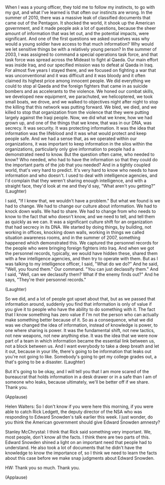 
When I was a young officer, they told me
to follow my instincts,
to go with my gut,
and what I&#39;ve learned
is that often our instincts are wrong.
In the summer of 2010,
there was a massive leak of classified documents
that came out of the Pentagon.
It shocked the world,
it shook up the American government,
and it made people ask a lot of questions,
because the sheer amount of information
that was let out, and the potential impacts,
were significant.
And one of the first questions we asked ourselves
was why would a young soldier have access
to that much information?
Why would we let sensitive things
be with a relatively young person?
In the summer of 2003, I was assigned to command
a special operations task force,
and that task force was spread across the Mideast
to fight al Qaeda.
Our main effort was inside Iraq,
and our specified mission
was to defeat al Qaeda in Iraq.
For almost five years I stayed there,
and we focused on fighting a war
that was unconventional and it was difficult
and it was bloody
and it often claimed its highest price
among innocent people.
We did everything we could
to stop al Qaeda
and the foreign fighters that
came in as suicide bombers
and as accelerants to the violence.
We honed our combat skills,
we developed new equipment,
we parachuted, we helicoptered,
we took small boats, we drove, and we walked
to objectives night after night to stop
the killing that this network was putting forward.
We bled,
we died,
and we killed to stop that organization
from the violence that they were putting
largely against the Iraqi people.
Now, we did what we knew,
how we had grown up, and
one of the things that we knew,
that was in our DNA, was secrecy.
It was security. It was protecting information.
It was the idea that information was the lifeblood
and it was what would protect and keep people safe.
And we had a sense that,
as we operated within our organizations,
it was important to keep information
in the silos within the organizations,
particularly only give information
to people had a demonstrated need to know.
But the question often came, who needed to know?
Who needed, who had to have the information
so that they could do the important 
parts of the job that you needed?
And in a tightly coupled world,
that&#39;s very hard to predict.
It&#39;s very hard to know who needs to have information
and who doesn&#39;t.
I used to deal with intelligence agencies,
and I&#39;d complain that they weren&#39;t
sharing enough intelligence,
and with a straight face, they&#39;d
look at me and they&#39;d say,
&quot;What aren&#39;t you getting?&quot; 
(Laughter)

I said, &quot;If I knew that, we wouldn&#39;t have a problem.&quot;
But what we found is we had to change.
We had to change our culture about information.
We had to knock down walls. We had to share.
We had to change from who needs to know
to the fact that who doesn&#39;t know,
and we need to tell, and tell
them as quickly as we can.
It was a significant culture shift for an organization
that had secrecy in its DNA.
We started by doing things, by building,
not working in offices,
knocking down walls, working in things we called
situation awareness rooms,
and in the summer of 2007,
something happened which demonstrated this.
We captured the personnel records
for the people who were bringing foreign fighters
into Iraq.
And when we got the personnel records, typically,
we would have hidden these,
shared them with a few intelligence agencies,
and then try to operate with them.
But as I was talking to my intelligence officer,
I said, &quot;What do we do?&quot;
And he said, &quot;Well, you found them.&quot; Our command.
&quot;You can just declassify them.&quot;
And I said, &quot;Well, can we declassify them?
What if the enemy finds out?&quot;
And he says, &quot;They&#39;re their personnel records.&quot;

(Laughter)

So we did,
and a lot of people got upset about that,
but as we passed that information around,
suddenly you find that information is only of value
if you give it to people who have the ability
to do something with it.
The fact that I know something has zero value
if I&#39;m not the person who can actually
make something better because of it.
So as a consequence, what we did was
we changed the idea of information,
instead of knowledge is power,
to one where sharing is power.
It was the fundamental shift,
not new tactics, not new weapons,
not new anything else.
It was the idea that we were now part of a team
in which information became the essential link
between us, not a block between us.
And I want everybody to take a deep breath
and let it out,
because in your life, there&#39;s going to be information
that leaks out you&#39;re not going to like.
Somebody&#39;s going to get my college grades out,
a that&#39;s going to be a disaster. 
(Laughter)

But it&#39;s going to be okay, and I will tell you that
I am more scared of the bureaucrat
that holds information in a desk drawer
or in a safe than I am of someone who leaks,
because ultimately, we&#39;ll be better off if we share.
Thank you.

(Applause)


Helen Walters: So I don&#39;t know if
you were here this morning,
if you were able to catch Rick Ledgett,
the deputy director of the NSA
who was responding to Edward
Snowden&#39;s talk earlier this week.
I just wonder, do you think the American government
should give Edward Snowden amnesty?

Stanley McChrystal: I think that
Rick said something very important.
We, most people, don&#39;t know all the facts.
I think there are two parts of this.
Edward Snowden shined a
light on an important need
that people had to understand.
He also took a lot of documents that he didn&#39;t have
the knowledge to know the importance of,
so I think we need to learn the facts about this case
before we make snap judgments
about Edward Snowden.

HW: Thank you so much. Thank you.

(Applause)

